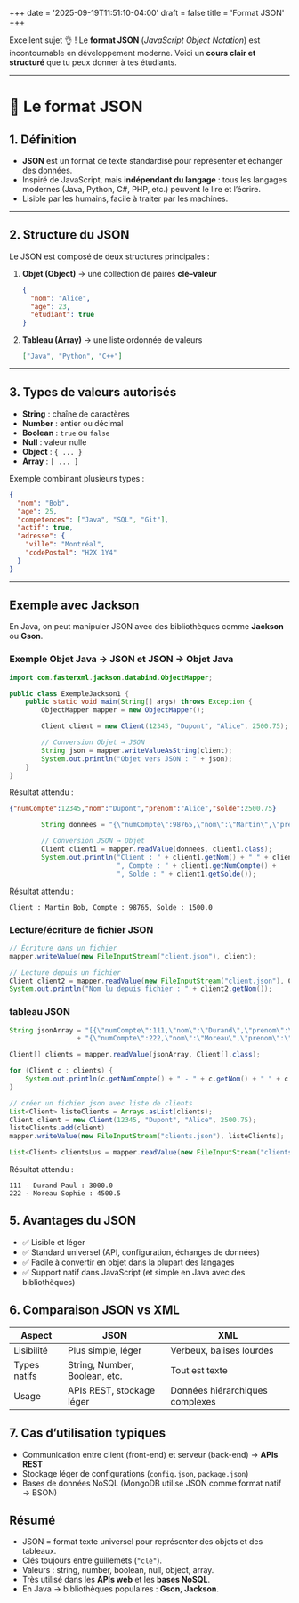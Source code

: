 +++
date = '2025-09-19T11:51:10-04:00'
draft = false
title = 'Format JSON'
+++

Excellent sujet 👌 ! Le **format JSON** (*JavaScript Object Notation*) est incontournable en développement moderne. Voici un **cours clair et structuré** que tu peux donner à tes étudiants.

---

# 📖 Le format JSON

## 1. Définition

* **JSON** est un format de texte standardisé pour représenter et échanger des données.
* Inspiré de JavaScript, mais **indépendant du langage** : tous les langages modernes (Java, Python, C#, PHP, etc.) peuvent le lire et l’écrire.
* Lisible par les humains, facile à traiter par les machines.

---

## 2. Structure du JSON

Le JSON est composé de deux structures principales :

1. **Objet (Object)** → une collection de paires **clé–valeur**

   ```json
   {
     "nom": "Alice",
     "age": 23,
     "etudiant": true
   }
   ```

2. **Tableau (Array)** → une liste ordonnée de valeurs

   ```json
   ["Java", "Python", "C++"]
   ```

---

## 3. Types de valeurs autorisés

* **String** : chaîne de caractères
* **Number** : entier ou décimal
* **Boolean** : `true` ou `false`
* **Null** : valeur nulle
* **Object** : `{ ... }`
* **Array** : `[ ... ]`

Exemple combinant plusieurs types :

```json
{
  "nom": "Bob",
  "age": 25,
  "competences": ["Java", "SQL", "Git"],
  "actif": true,
  "adresse": {
    "ville": "Montréal",
    "codePostal": "H2X 1Y4"
  }
}
```

---

## Exemple avec Jackson

En Java, on peut manipuler JSON avec des bibliothèques comme **Jackson** ou **Gson**.

### Exemple Objet Java → JSON et JSON → Objet Java

```java
import com.fasterxml.jackson.databind.ObjectMapper;

public class ExempleJackson1 {
    public static void main(String[] args) throws Exception {
        ObjectMapper mapper = new ObjectMapper();

        Client client = new Client(12345, "Dupont", "Alice", 2500.75);

        // Conversion Objet → JSON
        String json = mapper.writeValueAsString(client);
        System.out.println("Objet vers JSON : " + json);
    }
}
```
Résultat attendu : 
```json
{"numCompte":12345,"nom":"Dupont","prenom":"Alice","solde":2500.75}
```

```java
        String donnees = "{\"numCompte\":98765,\"nom\":\"Martin\",\"prenom\":\"Bob\",\"solde\":1500.0}";

        // Conversion JSON → Objet
        Client client1 = mapper.readValue(donnees, client1.class);
        System.out.println("Client : " + client1.getNom() + " " + client1.getPrenom() +
                           ", Compte : " + client1.getNumCompte() +
                           ", Solde : " + client1.getSolde());
```

Résultat attendu : 
```
Client : Martin Bob, Compte : 98765, Solde : 1500.0
```

### Lecture/écriture de fichier JSON

```java
// Écriture dans un fichier
mapper.writeValue(new FileInputStream("client.json"), client);

// Lecture depuis un fichier
Client client2 = mapper.readValue(new FileInputStream("client.json"), Client.class);
System.out.println("Nom lu depuis fichier : " + client2.getNom());
```

### tableau JSON

```java
String jsonArray = "[{\"numCompte\":111,\"nom\":\"Durand\",\"prenom\":\"Paul\",\"solde\":3000.0},"
                 + "{\"numCompte\":222,\"nom\":\"Moreau\",\"prenom\":\"Sophie\",\"solde\":4500.5}]";

Client[] clients = mapper.readValue(jsonArray, Client[].class);

for (Client c : clients) {
    System.out.println(c.getNumCompte() + " - " + c.getNom() + " " + c.getPrenom() + " : " + c.getSolde());
}

// créer un fichier json avec liste de clients
List<Client> listeClients = Arrays.asList(clients);
Client client = new Client(12345, "Dupont", "Alice", 2500.75);
listeClients.add(client)
mapper.writeValue(new FileInputStream("clients.json"), listeClients);

List<Client> clientsLus = mapper.readValue(new FileInputStream("clients.json"), new TypeReference<List<Client>>() {});
```

Résultat attendu : 
```
111 - Durand Paul : 3000.0
222 - Moreau Sophie : 4500.5
```

## 5. Avantages du JSON

* ✅ Lisible et léger
* ✅ Standard universel (API, configuration, échanges de données)
* ✅ Facile à convertir en objet dans la plupart des langages
* ✅ Support natif dans JavaScript (et simple en Java avec des bibliothèques)


## 6. Comparaison JSON vs XML

| Aspect       | JSON                          | XML                             |
| ------------ | ----------------------------- | ------------------------------- |
| Lisibilité   | Plus simple, léger            | Verbeux, balises lourdes        |
| Types natifs | String, Number, Boolean, etc. | Tout est texte                  |
| Usage        | APIs REST, stockage léger     | Données hiérarchiques complexes |

## 7. Cas d’utilisation typiques

* Communication entre client (front-end) et serveur (back-end) → **APIs REST**
* Stockage léger de configurations (`config.json`, `package.json`)
* Bases de données NoSQL (MongoDB utilise JSON comme format natif → BSON)


## Résumé

* JSON = format texte universel pour représenter des objets et des tableaux.
* Clés toujours entre guillemets (`"clé"`).
* Valeurs : string, number, boolean, null, object, array.
* Très utilisé dans les **APIs web** et les **bases NoSQL**.
* En Java → bibliothèques populaires : **Gson**, **Jackson**.

